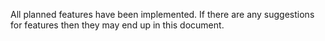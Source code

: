 All planned features have been implemented. If there are any suggestions for features then they may end up in this document.
